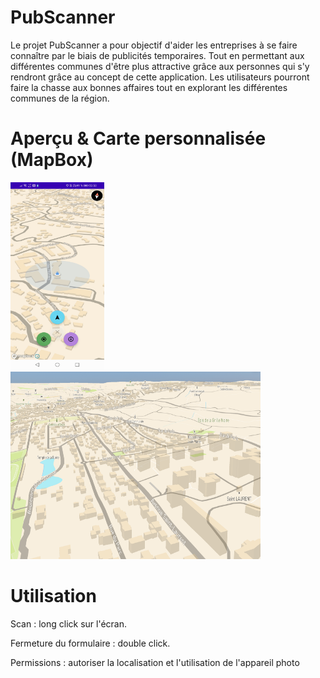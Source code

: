 # PubScanner
Le projet PubScanner a pour objectif d'aider les entreprises à se faire connaître par le biais de publicités temporaires.
Tout en permettant aux différentes communes d'être plus attractive grâce aux personnes qui s'y rendront grâce au concept de cette application.
Les utilisateurs pourront faire la chasse aux bonnes affaires tout en explorant les différentes communes de la région.


# Aperçu & Carte personnalisée (MapBox)
<div>
<img src="image.jpg" width="150" height="300">
  <img src="c.png" width="400" height="300">
</div>

# Utilisation
Scan : long click sur l'écran.

Fermeture du formulaire : double click.

Permissions : autoriser la localisation et l'utilisation de l'appareil photo


